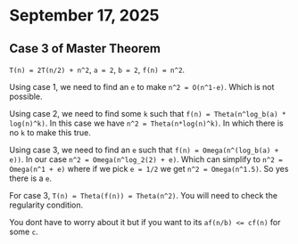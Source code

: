 # September 17, 2025


## Case 3 of Master Theorem
`T(n) = 2T(n/2) + n^2`, `a = 2`, `b = 2`, `f(n) = n^2`.

Using case 1, we need to find an `e` to make `n^2 = O(n^1-e)`. Which is not possible.

Using case 2, we need to find some `k` such that `f(n) = Theta(n^log_b(a) * log(n)^k)`. In this case we have `n^2 = Theta(n*log(n)^k)`. In which there is no `k` to make this true.

Using case 3, we need to find an `e` such that `f(n) = Omega(n^(log_b(a) + e))`. In our case `n^2 = Omega(n^log_2(2) + e)`. Which can simplify to `n^2 = Omega(n^1 + e)` where if we pick `e = 1/2` we get `n^2 = Omega(n^1.5)`. So yes there is a `e`.

For case 3, `T(n) = Theta(f(n)) = Theta(n^2)`. You will need to check the regularity condition.

You dont have to worry about it but if you want to its `af(n/b) <= cf(n)` for some `c`.

